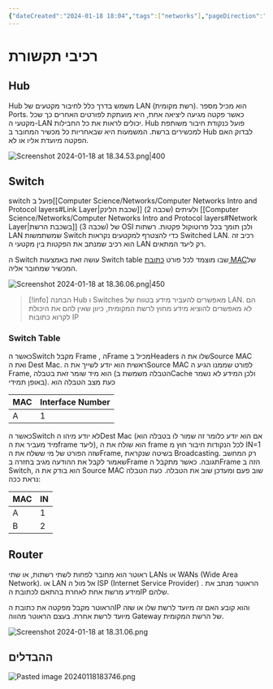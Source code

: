 ```yaml
---
{"dateCreated":"2024-01-18 18:04","tags":["networks"],"pageDirection":"rtl","dg-publish":true,"permalink":"/computer-science/networks/network-devices/","dgPassFrontmatter":true}
---
```


# רכיבי תקשורת 
## Hub
Hub משמש בדרך כלל לחיבור מקטעים של LAN (רשת מקומית). הוא מכיל מספר Ports. כאשר פקטה מגיעה ליציאה אחת, היא מועתקת לפורטים האחרים כך שכל מקטעי ה-LAN יכולים לראות את כל החבילות. Hub פועל כנקודת חיבור משותפת למכשירים ברשת. המשמעות היא שבאחריות כל מכשיר המחובר ב Hub לבדוק האם הפקטה מיועדת אליו או לא.

![Screenshot 2024-01-18 at 18.34.53.png|400](/img/user/Assets/Screenshot%202024-01-18%20at%2018.34.53.png)
## Switch
switch פועל ב[[Computer Science/Networks/Computer Networks Intro and Protocol layers#Link Layer\|שכבת הלינק]] (שכבה 2) ולעיתים [[Computer Science/Networks/Computer Networks Intro and Protocol layers#Network Layer\|בשכבת הרשת]] (שכבה 3) של OSI ולכן תומך בכל פרוטוקול פקטות. רשתות LAN שמשתמשות Switch כדי להצטרף למקטעים נקראות Switched LAN. רכיב זה הוא רכיב שמנתב את הפקטות בין מקטעי ה LAN רק ליעד המתאים. 

ה Switch עושה זאת באמצעות Switch table שבו מוצמד לכל פורט [כתובת MAC](https://en.wikipedia.org/wiki/MAC_address)של המכשיר שמחובר אליה. 

![Screenshot 2024-01-18 at 18.36.06.png|450](/img/user/Assets/Screenshot%202024-01-18%20at%2018.36.06.png)


>[!info] הבחנה
>Hub ו Switches מאפשרים להעביר מידע בטווח של LAN. הם לא מאפשרים להוציא מידע מחוץ לרשת המקומית, כיוון שאין להם את היכולת לקרוא כתובות IP 


### Switch Table
כאשר הSwitch מקבל Frame , הFrame מכיל בHeaders שלו את הSource MAC ואת ה Dest Mac. ראשית הוא יודע לשייך את הSource MAC לפורט שממנו הגיע ה Frame, הוא מיד שומר זאת בטבלה  (הטבלה משמשת בCache ולכן המידע לא נשמר באופן תמידי). כעת מצב הטבלה הוא 

| MAC | Interface Number |
| --- | ---- |
| A    | 1     |
כאשר הSwitch לא יודע מיהו הDest Mac (אם הוא יודע כלומר זה שמור לו בטבלה הוא מיד מעביר את הframe ליעד), הוא שולח את ה frame לכל הנקודות חיבור חוץ מ IN=1 שזה הפורט של מי ששלח את הFrame, בשיטה שנקראת Broadcasting. רק המחשב שאמור לקבל את ההודעה מגיב בחזרה בFrame תגובה. כאשר מתקבל הFrame הזה ב Switch, הוא בודק את ה Source MAC שוב פעם ומעדכן שוב את הטבלה. כעת הטבלה נראת ככה: 

| MAC | IN |
| ---- | ---- |
| A | 1 |
| B | 2 |
## Router
ראוטר הוא מחובר לפחות לשתי רשתות, או שתי LANs או WANs (Wide Area Network). או LAN אל מול ה ISP (Internet Service Provider) .
הראוטר מנתב את מידע מרשת אחת לאחרת בהתאם לכתובת הIP שלהם.

הראוטר מקבל מפקטה את כתובת הIP והוא קובע האם זה מיועד לרשת שלו או שזה מיועד לרשת אחרת. בעצם הראוטר מהווה Gateway של הרשת המקומית.

![Screenshot 2024-01-18 at 18.31.06.png](/img/user/Assets/Screenshot%202024-01-18%20at%2018.31.06.png)

## ההבדלים
![Pasted image 20240118183746.png](/img/user/Assets/Pasted%20image%2020240118183746.png)
